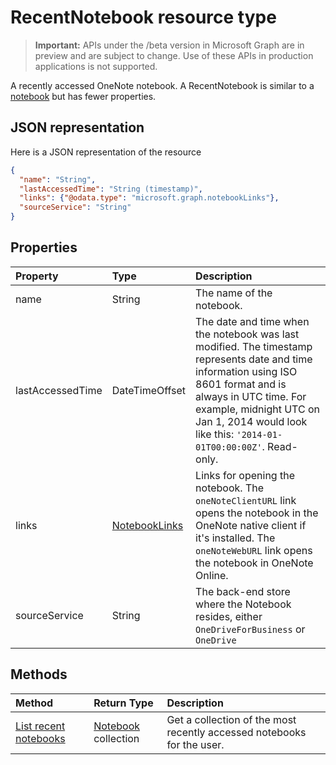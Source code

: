 # RecentNotebook resource type

> **Important:** APIs under the /beta version in Microsoft Graph are in preview and are subject to change. Use of these APIs in production applications is not supported.

A recently accessed OneNote notebook. A RecentNotebook is similar to a [notebook](notebook.md) but has fewer properties.

## JSON representation

Here is a JSON representation of the resource

<!-- {
  "blockType": "resource",
  "@odata.type": "microsoft.graph.recentNotebook"
}-->

```json
{
  "name": "String",
  "lastAccessedTime": "String (timestamp)",
  "links": {"@odata.type": "microsoft.graph.notebookLinks"},
  "sourceService": "String"
}

```
## Properties
| Property	   | Type	|Description|
|:---------------|:--------|:----------|
|name|String|The name of the notebook.|
|lastAccessedTime|DateTimeOffset|The date and time when the notebook was last modified. The timestamp represents date and time information using ISO 8601 format and is always in UTC time. For example, midnight UTC on Jan 1, 2014 would look like this: `'2014-01-01T00:00:00Z'`. Read-only.|
|links|[NotebookLinks](notebooklinks.md)|Links for opening the notebook. The `oneNoteClientURL` link opens the notebook in the OneNote native client if it's installed. The `oneNoteWebURL` link opens the notebook in OneNote Online.|
|sourceService|String|The back-end store where the Notebook resides, either `OneDriveForBusiness` or `OneDrive`|

## Methods

| Method		   | Return Type	|Description|
|:---------------|:--------|:----------|
|[List recent notebooks](../api/notebook_recent.md) | [Notebook](notebook.md) collection | Get a collection of the most recently accessed notebooks for the user. |
